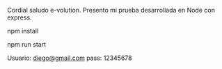 Cordial saludo e-volution.
Presento mi prueba desarrollada en Node con express.



npm install



npm run start



Usuario: diego@gmail.com
pass: 12345678